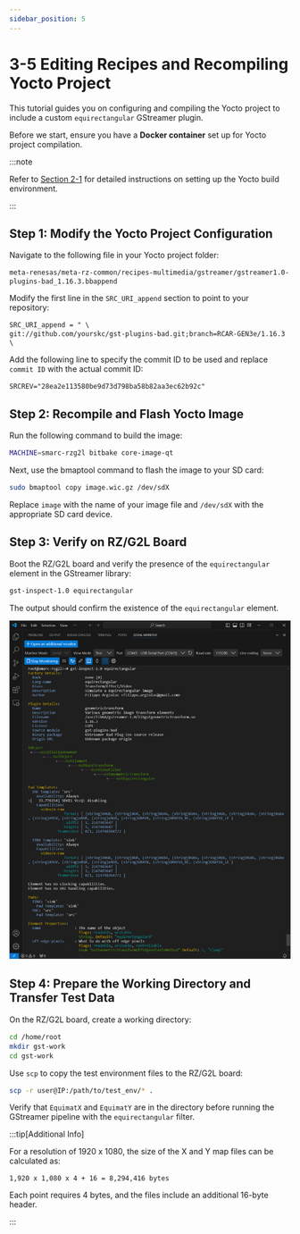 ```yaml
---
sidebar_position: 5
---
```


# 3-5 Editing Recipes and Recompiling Yocto Project

This tutorial guides you on configuring and compiling the Yocto project to include a custom `equirectangular` GStreamer plugin.

Before we start, ensure you have a **Docker container** set up for Yocto project compilation.

:::note

Refer to [Section 2-1](../week-2/2-1.md) for detailed instructions on setting up the Yocto build environment.

:::

## Step 1: Modify the Yocto Project Configuration

Navigate to the following file in your Yocto project folder:

```
meta-renesas/meta-rz-common/recipes-multimedia/gstreamer/gstreamer1.0-plugins-bad_1.16.3.bbappend
```

Modify the first line in the `SRC_URI_append` section to point to your repository:

```
SRC_URI_append = " \
git://github.com/yourskc/gst-plugins-bad.git;branch=RCAR-GEN3e/1.16.3 \
```

Add the following line to specify the commit ID to be used and replace `commit ID` with the actual commit ID:

```
SRCREV="28ea2e113580be9d73d798ba58b82aa3ec62b92c"
```

## Step 2: Recompile and Flash Yocto Image

Run the following command to build the image:

```bash
MACHINE=smarc-rzg2l bitbake core-image-qt
```

Next, use the bmaptool command to flash the image to your SD card:

```bash
sudo bmaptool copy image.wic.gz /dev/sdX
```

Replace `image` with the name of your image file and `/dev/sdX` with the appropriate SD card device.

## Step 3: Verify on RZ/G2L Board

Boot the RZ/G2L board and verify the presence of the `equirectangular` element in the GStreamer library:

```bash
gst-inspect-1.0 equirectangular
```

The output should confirm the existence of the `equirectangular` element.

![output](./img/3-5-0.png)

## Step 4: Prepare the Working Directory and Transfer Test Data

On the RZ/G2L board, create a working directory:

```bash
cd /home/root
mkdir gst-work
cd gst-work
```

Use `scp` to copy the test environment files to the RZ/G2L board:

```bash
scp -r user@IP:/path/to/test_env/* .
```

Verify that `EquimatX` and `EquimatY` are in the directory before running the GStreamer pipeline with the `equirectangular` filter.

:::tip[Additional Info]

For a resolution of 1920 x 1080, the size of the X and Y map files can be calculated as:

```
1,920 x 1,080 x 4 + 16 = 8,294,416 bytes
```

Each point requires 4 bytes, and the files include an additional 16-byte header.

:::